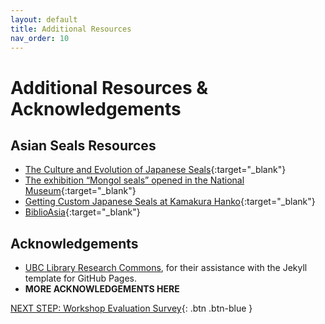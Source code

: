 ```yaml
---
layout: default
title: Additional Resources
nav_order: 10
---
```

# Additional Resources & Acknowledgements

## Asian Seals Resources

- [The Culture and Evolution of Japanese Seals](https://www.youtube.com/watch?v=PUjRV_8NHDw){:target="_blank"}
- [The exhibition “Mongol seals” opened in the National Museum](https://www.youtube.com/watch?v=OTTxNpao-MA){:target="_blank"}
- [Getting Custom Japanese Seals at Kamakura Hanko](https://www.youtube.com/watch?v=owN2mIgM370){:target="_blank"}
- [BiblioAsia](https://biblioasia.nlb.gov.sg/vol-16/issue-1/apr-jun-2020/malay-seals/){:target="_blank"}


## Acknowledgements

- [UBC Library Research Commons](https://github.com/ubc-library-rc/), for their assistance with the Jekyll template for GitHub Pages.
- **MORE ACKNOWLEDGEMENTS HERE**

[NEXT STEP: Workshop Evaluation Survey](workshop-survey.html){: .btn .btn-blue }
